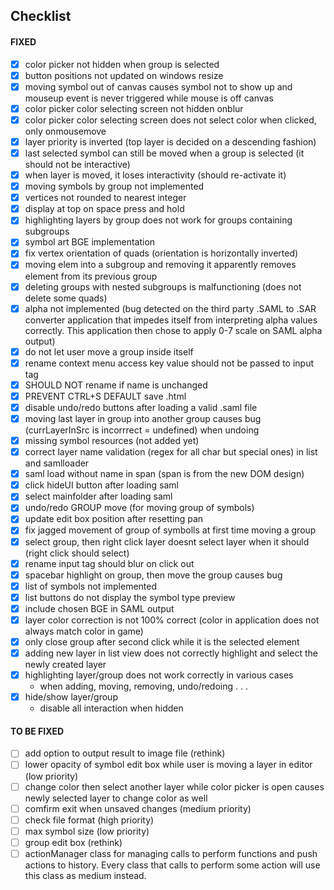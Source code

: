 ## **Checklist**

#### FIXED
- [x] color picker not hidden when group is selected
- [x] button positions not updated on windows resize
- [x] moving symbol out of canvas causes symbol not to show up and mouseup event is never triggered while mouse is off canvas
- [x] color picker color selecting screen not hidden onblur
- [x] color picker color selecting screen does not select color when clicked, only onmousemove
- [x] layer priority is inverted (top layer is decided on a descending fashion)
- [x] last selected symbol can still be moved when a group is selected (it should not be interactive)
- [x] when layer is moved, it loses interactivity (should re-activate it)
- [x] moving symbols by group not implemented
- [x] vertices not rounded to nearest integer
- [x] display at top on space press and hold
- [x] highlighting layers by group does not work for groups containing subgroups
- [x] symbol art BGE implementation
- [x] fix vertex orientation of quads (orientation is horizontally inverted)
- [x] moving elem into a subgroup and removing it apparently removes element from its previous group
- [x] deleting groups with nested subgroups is malfunctioning (does not delete some quads)
- [x] alpha not implemented (bug detected on the third party .SAML to .SAR converter application that impedes itself from interpreting alpha values correctly. This application then chose to apply 0-7 scale on SAML alpha output)
- [x] do not let user move a group inside itself
- [x] rename context menu access key value should not be passed to input tag
- [x] SHOULD NOT rename if name is unchanged
- [x] PREVENT CTRL+S DEFAULT save .html
- [x] disable undo/redo buttons after loading a valid .saml file
- [x] moving last layer in group into another group causes bug (currLayerInSrc is incorrrect = undefined) when undoing
- [x] missing symbol resources (not added yet)
- [x] correct layer name validation (regex for all char but special ones) in list and samlloader
- [x] saml load without name in span (span is from the new DOM design)
- [x] click hideUI button after loading saml
- [x] select mainfolder after loading saml
- [x] undo/redo GROUP move (for moving group of symbols)
- [x] update edit box position after resetting pan
- [x] fix jagged movement of group of symbolls at first time moving a group
- [x] select group, then right click layer doesnt select layer when it should (right click should select)
- [x] rename input tag should blur on click out
- [x] spacebar highlight on group, then move the group causes bug
- [x] list of symbols not implemented
- [x] list buttons do not display the symbol type preview
- [x] include chosen BGE in SAML output
- [x] layer color correction is not 100% correct (color in application does not always match color in game)
- [x] only close group after second click while it is the selected element
- [x] adding new layer in list view does not correctly highlight and select the newly created layer
- [x] highlighting layer/group does not work correctly in various cases
	- when adding, moving, removing, undo/redoing . . .
- [x] hide/show layer/group
	- disable all interaction when hidden

#### TO BE FIXED
- [ ] add option to output result to image file (rethink)
- [ ] lower opacity of symbol edit box while user is moving a layer in editor (low priority)
- [ ] change color then select another layer while color picker is open causes newly selected layer to change color as well
- [ ] comfirm exit when unsaved changes (medium priority)
- [ ] check file format (high priority)
- [ ] max symbol size (low priority)
- [ ] group edit box (rethink)
- [ ] actionManager class for managing calls to perform functions and push actions to history. Every class that calls to perform some action will use this class as medium instead.